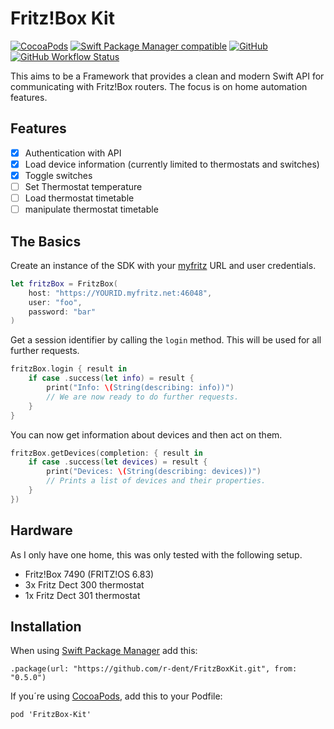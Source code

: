 #  Fritz!Box Kit

[![CocoaPods](https://img.shields.io/cocoapods/v/FritzBox-Kit.svg)](https://cocoapods.org/pods/FritzBox-Kit)
[![Swift Package Manager compatible](https://img.shields.io/badge/Swift%20Package%20Manager-compatible-brightgreen.svg)](https://github.com/apple/swift-package-manager)
[![GitHub](https://img.shields.io/github/license/r-dent/FritzBoxKit)](https://github.com/r-dent/FritzBoxKit/blob/master/LICENSE)
[![GitHub Workflow Status](https://img.shields.io/github/workflow/status/r-dent/FritzBoxKit/Swift)](https://github.com/r-dent/FritzBoxKit/actions)

This aims to be a Framework that provides a clean and modern Swift API for communicating with Fritz!Box routers. The focus is on home automation features.

## Features

- [x] Authentication with API
- [x] Load device information (currently limited to thermostats and switches)
- [x] Toggle switches
- [ ] Set Thermostat temperature
- [ ] Load thermostat timetable
- [ ] manipulate thermostat timetable

## The Basics

Create an instance of the SDK with your [myfritz](https://sso.myfritz.net/) URL and user credentials.

```swift
let fritzBox = FritzBox(
    host: "https://YOURID.myfritz.net:46048",
    user: "foo",
    password: "bar"
)
```

Get a session identifier by calling the `login` method. This will be used for all further requests.

```swift
fritzBox.login { result in
    if case .success(let info) = result {
        print("Info: \(String(describing: info))")
        // We are now ready to do further requests.
    }
}
```

You can now get information about devices and then act on them.

```swift
fritzBox.getDevices(completion: { result in
    if case .success(let devices) = result {
        print("Devices: \(String(describing: devices))")
        // Prints a list of devices and their properties.
    }
})
```

## Hardware

As I only have one home, this was only tested with the following setup.

- Fritz!Box 7490 (FRITZ!OS 6.83)
- 3x Fritz Dect 300 thermostat
- 1x Fritz Dect 301 thermostat

## Installation

When using [Swift Package Manager](https://swift.org/package-manager/) add this:

    .package(url: "https://github.com/r-dent/FritzBoxKit.git", from: "0.5.0")

If you´re using [CocoaPods](https://cocoapods.org/pods/FritzBox-Kit), add this to your Podfile: 

	pod 'FritzBox-Kit'
